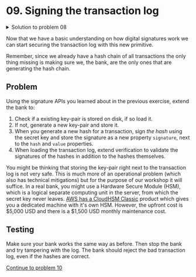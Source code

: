 # 09. Signing the transaction log

<details>
  <summary>Solution to problem 08</summary>

```js
// sign.js
var sodium = require('sodium-native')

var publicKey = Buffer.alloc(sodium.crypto_sign_PUBLICKEYBYTES)
var secretKey = Buffer.alloc(sodium.crypto_sign_SECRETKEYBYTES)
sodium.crypto_sign_keypair(publicKey, secretKey)

var message = Buffer.from('Hello world!')
var signature = Buffer.alloc(sodium.crypto_sign_BYTES)

sodium.crypto_sign_detached(signature, message, privateKey)

console.log('Public key:': publicKey.toString('hex'))
console.log('Message:': message.toString())
console.log('Signature:': signature.toString('hex'))
```

```js
// verify.js

```

</details>

Now that we have a basic understanding on how digital signatures work we can
start securing the transaction log with this new primitive.

Remember, since we already have a hash chain of all transactions the only thing
missing is making sure we, the bank, are the only ones that are generating the
hash chain.

## Problem

Using the signature APIs you learned about in the previous exercise, extend the
bank to:

1. Check if a existing key-pair is stored on disk, if so load it.
2. If not, generate a new key-pair and store it.
3. When you generate a new hash for a transaction, sign _the hash_ using the secret key
   and store the signature as a new property `signature`, next to the `hash` and
   `value` properties.
4. When loading the transaction log, extend verification to validate the
   signatures of the hashes in addition to the hashes themselves.

You might be thinking that storing the key-pair right next to the transaction
log is not very safe. This is much more of an operational problem (which
also has technical mitigations) but for the purpose of our workshop it will
suffice. In a real bank, you might use a Hardware Secure Module (HSM), which is a
logical separate computing unit in the server, from which the secret key never
leaves. [AWS has a CloudHSM Classic](https://aws.amazon.com/cloudhsm/pricing-classic/)
product which gives you a dedicated machine with it's own HSM. However, the
upfront cost is $5,000 USD and there is a $1,500 USD monthly maintenance cost.

## Testing

Make sure your bank works the same way as before. Then stop the bank and try
tampering with the log. The bank should reject the bad transaction log, even if
the hashes are correct.

[Continue to problem 10](10.md)
